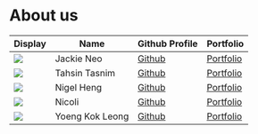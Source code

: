 # About us

| Display                                            | Name            | Github Profile                             | Portfolio                                                                   |
|----------------------------------------------------|-----------------|--------------------------------------------|-----------------------------------------------------------------------------|
| ![](https://avatars.githubusercontent.com/u/111479643?s=400&u=9b6be289063ae6c2c7d2a44d9ce14c03a32da811&v=4) | Jackie Neo      | [Github](https://github.com/JackieNeoCEG)  | [Portfolio](https://ay2324s2-cs2113-w13-1.github.io/tp/team/jackieneoceg)   |
| ![](https://avatars.githubusercontent.com/u/104156238?v=4) | Tahsin Tasnim   | [Github](https://github.com/ttasnim5)      | [Portfolio](https://ay2324s2-cs2113-w13-1.github.io/tp/team/ttasnim5)       |
| ![](https://avatars.githubusercontent.com/u/110801909?v=4) | Nigel Heng      | [Github](https://github.com/nigelheng)     | [Portfolio](https://ay2324s2-cs2113-w13-1.github.io/tp/team/nigelheng)      |
| ![](https://avatars.githubusercontent.com/u/110780382?v=4) | Nicoli          | [Github](https://github.com/nicknamenic)   | [Portfolio](https://ay2324s2-cs2113-w13-1.github.io/tp/team/nicknamenic)    |
| ![](https://avatars.githubusercontent.com/u/98523851?v=4) | Yoeng Kok Leong | [Github](https://github.com/YoengKokLeong) | [Portfolio](https://ay2324s2-cs2113-w13-1.github.io/tp/team/yoengkokleong)  |

